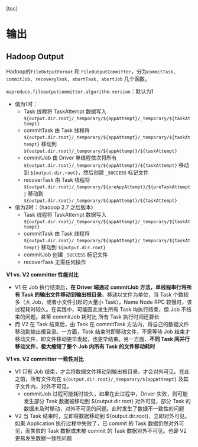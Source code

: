 [toc]

# 输出

## Hadoop Output

Hadoop的`FileOutputFormat` 和 `FileOutputCommitter`，分为`commitTask, commitJob, recoveryTask, abortTask, abortJob` 几个函数。

`mapreduce.fileoutputcommitter.algorithm.version`：默认为1

- 值为1时：
  - Task 线程将 TaskAttempt 数据写入 `${output.dir.root}/_temporary/${appAttempt}/_temporary/${taskAttempt}`
  - commitTask 由 Task 线程将 `${output.dir.root}/_temporary/${appAttempt}/_temporary/${taskAttempt}` 移动到 `${output.dir.root}/_temporary/${appAttempt}/${taskAttempt}`
  - commitJob 由 Driver 单线程依次将所有 `${output.dir.root}/_temporary/${appAttempt}/${taskAttempt}` 移动到 `${output.dir.root}`，然后创建 `_SUCCESS` 标记文件
  - recoverTask 由 Task 线程将 `${output.dir.root}/_temporary/${preAppAttempt}/${preTaskAttempt}` 移动到 `${output.dir.root}/_temporary/${appAttempt}/${taskAttempt}`
- 值为2时：（hadoop 2.7 之后版本）
  - Task 线程将 TaskAttempt 数据写入 `${output.dir.root}/_temporary/${appAttempt}/_temporary/${taskAttempt}`
  - commitTask 由 Task 线程将 `${output.dir.root}/_temporary/${appAttempt}/_temporary/${taskAttempt}` 移动到 `${output.dir.root}`
  - commitJob 创建 `_SUCCESS` 标记文件
  - recoverTask 无需任何操作

**V1 vs. V2 committer 性能对比**

- V1 在 Job 执行结束后，**在 Driver 端通过 commitJob 方法，单线程串行将所有 Task 的输出文件移动到输出根目录**。移动以文件为单位，当 Task 个数较多（大 Job，或者小文件引起的大量小 Task），Name Node RPC 较慢时，该过程耗时较久。在实践中，可能因此发生所有 Task 均执行结束，但 Job 不结束的问题。甚至 commitJob 耗时比 所有 Task 执行时间还要长
- 而 V2 在 Task 结束后，由 Task 在 commitTask 方法内，将自己的数据文件移动到输出根目录。一方面，Task 结束时即移动文件，不需等待 Job 结束才移动文件，即文件移动更早发起，也更早结束。另一方面，**不同 Task 间并行移动文件，极大缩短了整个 Job 内所有 Task 的文件移动耗时**

**V1 vs. V2 committer 一致性对比**

- V1 只有 Job 结束，才会将数据文件移动到输出根目录，才会对外可见。在此之前，所有文件均在 `${output.dir.root}/_temporary/${appAttempt}` 及其子文件内，对外不可见。
  -  commitJob 过程可能耗时较久，如果在此过程中，Driver 失败，则可能发生部分 Task 数据被移动到 ${output.dir.root} 对外可见，部分 Task 的数据未及时移动，对外不可见的问题。此时发生了数据不一致性的问题
- V2 当 Task 结束时，立即将数据移动到 ${output.dir.root}，立即对外可见。如果 Application 执行过程中失败了，已 commit 的 Task 数据仍然对外可见，而失败的 Task 数据或未被 commit 的 Task 数据对外不可见。也即 V2 更易发生数据一致性问题